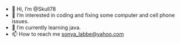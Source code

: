 - 👋 Hi, I’m @Skull78
- 👀 I’m interested in coding and fixing some computer and cell phone issues. 
- 🌱 I’m currently learning java.
- 📫 How to reach me sonya_labbe@yahoo.com 

<!---
Skull78/Skull78 is a ✨ special ✨ repository because its `README.md` (this file) appears on your GitHub profile.
You can click the Preview link to take a look at your changes.
--->
